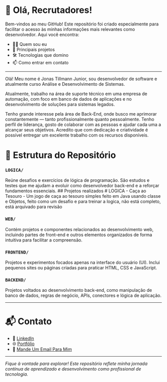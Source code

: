 # 👋 Olá, Recrutadores!

Bem-vindos ao meu GitHub! Este repositório foi criado especialmente para facilitar o acesso às minhas informações mais relevantes como desenvolvedor. Aqui você encontra:

- 👨‍💻 Quem sou eu
- 🚀 Principais projetos
- 🛠️ Tecnologias que domino
- 📫 Como entrar em contato
---

Olá! Meu nome é Jonas Tillmann Junior, sou desenvolvedor de software e atualmente curso Análise e Desenvolvimento de Sistemas.

Atualmente, trabalho na área de suporte técnico em uma empresa de automação, com foco em banco de dados de aplicações e no desenvolvimento de soluções para sistemas legados.

Tenho grande interesse pela área de Back-End, onde busco me aprimorar constantemente — tanto profissionalmente quanto pessoalmente. Tenho perfil de liderança, gosto de colaborar com as pessoas e ajudar cada uma a alcançar seus objetivos. Acredito que com dedicação e criatividade é possível entregar um excelente trabalho com os recursos disponíveis.

# 📂 Estrutura do Repositório

### `LOGICA/`
Reúne desafios e exercícios de lógica de programação. São estudos e testes que me ajudam a evoluir como desenvolvedor back-end e a reforçar fundamentos essenciais.
    ## Projetos realizados
        # LOGICA - Caça ao Tesouro - 
                                    Um jogo de caça ao tesouro simples feito em Java usando classe e Objetos, feito como um desafio e para treinar a logica, não está completo, está arquivado para revisão
        

### `WEB/`
Contém projetos e componentes relacionados ao desenvolvimento web, incluindo partes de front-end e outros elementos organizados de forma intuitiva para facilitar a compreensão.

### `FRONTEND/`
Projetos e experimentos focados apenas na interface do usuário (UI). Inclui pequenos sites ou páginas criadas para praticar HTML, CSS e JavaScript.

### `BACKEND/`
Projetos voltados ao desenvolvimento back-end, como manipulação de banco de dados, regras de negócio, APIs, conectores e lógica de aplicação.

---

# 📬 Contato

- 💼 [LinkedIn](http://www.linkedin.com/in/jonas-tillmann-junior-873416333)  
- 🌐 [Portfólio](https://jonastillmann-j.github.io/Portfolio_JonasTillmannJ/)
- 📧 [Mande Um Email Para Mim](mailto:jonastillmann19@gmail.com)

---

_Fique à vontade para explorar! Este repositório reflete minha jornada contínua de aprendizado e desenvolvimento como profissional de tecnologia._
